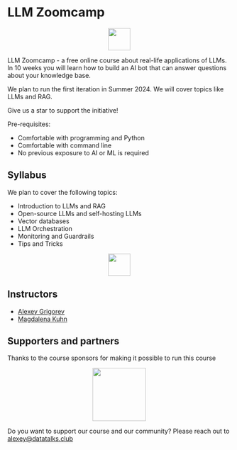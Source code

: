 # LLM Zoomcamp 

<p align="center">
  <a href="https://airtable.com/appPPxkgYLH06Mvbw/shr7WtxHEPXxaui0Q"><img src="https://user-images.githubusercontent.com/875246/185755203-17945fd1-6b64-46f2-8377-1011dcb1a444.png" height="50" /></a>
</p>

LLM Zoomcamp - a free online course about real-life applications of LLMs. In 10 weeks you will learn how to build an AI bot that can answer questions about your 
knowledge base.

We plan to run the first iteration in Summer 2024. We will cover topics like LLMs and RAG.

Give us a star to support the initiative! 

Pre-requisites:

* Comfortable with programming and Python
* Comfortable with command line
* No previous exposure to AI or ML is required

## Syllabus

We plan to cover the following topics:

* Introduction to LLMs and RAG
* Open-source LLMs and self-hosting LLMs
* Vector databases
* LLM Orchestration
* Monitoring and Guardrails
* Tips and Tricks

<p align="center">
  <a href="https://airtable.com/appPPxkgYLH06Mvbw/shr7WtxHEPXxaui0Q"><img src="https://user-images.githubusercontent.com/875246/185755203-17945fd1-6b64-46f2-8377-1011dcb1a444.png" height="50" /></a>
</p>

## Instructors

- [Alexey Grigorev](https://linkedin.com/in/agrigorev/)
- [Magdalena Kuhn](https://www.linkedin.com/in/magdalenakuhn/)


## Supporters and partners

Thanks to the course sponsors for making it possible to run this course

<p align="center">
  <a href="https://mage.ai/">
    <img height="120" src="https://github.com/DataTalksClub/data-engineering-zoomcamp/raw/main/images/mage.svg">
  </a>
</p>


Do you want to support our course and our community? Please reach out to [alexey@datatalks.club](alexey@datatalks.club)
